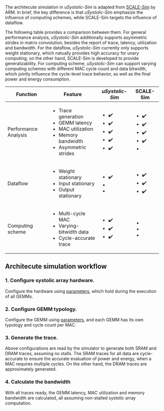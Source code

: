 The architecute simulation in *uSystolic-Sim* is adapted from [SCALE-Sim](https://github.com/ARM-software/SCALE-Sim) by ARM. In brief, the key difference is that *uSystolic-Sim* emphasize the influence of computing schemes, while SCALE-Sim targets the influence of dataflow.

The following table provides a comparison between them. For general performance analysis, *uSystolic-Sim* additionally supports asymmetric strides in matrix convolution, besides the report of trace, latency, utilization and bandwidth. For the dataflow, *uSystolic-Sim* currently only supports weight stationary, which natually provides high accuracy for unary computing; on the other hand, SCALE-Sim is developed to provide generalizability. For computing scheme, *uSystolic-Sim* can support varying computing schemes with different MAC cycle count and data bitwidth, which jointly influence the cycle-level trace behavior, as well as the final power and energy consumption.

| Function | Feature               | *uSystolic-Sim*    | SCALE-Sim          |
| -------- | --------------------- | ------------------ | ------------------ |
| Performance Analysis  | <ul><li>Trace generation</li><li>GEMM latency</li><li>MAC utilization</li><li>Memory bandwidth</li><li>Asymmetric strides</li></ul> | <ul><li>:heavy_check_mark:</li><li>:heavy_check_mark:</li><li>:heavy_check_mark:</li><li>:heavy_check_mark:</li><li>:heavy_check_mark:</li></ul> | <ul><li>:heavy_check_mark:</li><li>:heavy_check_mark:</li><li>:heavy_check_mark:</li><li>:heavy_check_mark:</li><li></li></ul> |
| Dataflow | <ul><li>Weight stationary</li><li>Input stationary</li><li>Output stationary</li></ul>      | <ul><li>:heavy_check_mark:</li><li></li><li></li></ul> | <ul><li>:heavy_check_mark:</li><li>:heavy_check_mark:</li><li>:heavy_check_mark:</li></ul> |
| Computing scheme | <ul><li>Multi-cycle MAC</li><li>Varying-bitwidth data</li><li>Cycle-accurate trace</li></ul> | <ul><li>:heavy_check_mark:</li><li>:heavy_check_mark:</li><li>:heavy_check_mark:</li></ul> | <ul><li></li><li></li><li></li></ul> |


## Architecute simulation workflow

### 1. Configure systolic array hardware.
Configure the hardware using [parameters](https://github.com/diwu1990/uSystolic-Sim/blob/main/input_config/README.md), which hold during the execution of all GEMMs.

### 2. Configure GEMM typology.
Configure the GEMM using [parameters](https://github.com/diwu1990/uSystolic-Sim/tree/main/input_topology), and each GEMM has its own typology and cycle count per MAC.

### 3. Generate the trace.
Above configurations are read by the simulator to generate both SRAM and DRAM traces, assuming no stalls. The SRAM traces for all data are cycle-accurate to ensure the accurate evaluation of power and energy, when a MAC requires multiple cycles. On the other hand, the DRAM traces are approximately generated.

### 4. Calculate the bandwidth
With all traces ready, the GEMM latency, MAC utilization and memory bandwidth are calculated, all assuming non-stalled systolic array computation.